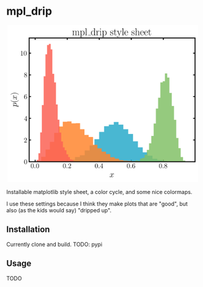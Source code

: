# mpl_drip

<div align="center">
<img src="https://raw.githubusercontent.com/TomHilder/mpl_drip/main/examples/histogram.png" alt="histogram" width="500"></img>
</div>

Installable matplotlib style sheet, a color cycle, and some nice colormaps.

I use these settings because I think they make plots that are "good", but also (as the kids would say) "dripped up".

## Installation

Currently clone and build. TODO: pypi

## Usage

TODO
